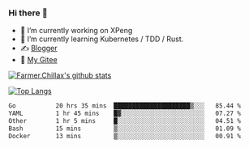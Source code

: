 ### Hi there 👋

- 🔭 I’m currently working on XPeng
- 🌱 I’m currently learning Kubernetes / TDD / Rust.
- ✍️ [Blogger](https://blog.farmer233.top)
- 🤔 [My Gitee](https://gitee.com/Farmer-chong)


[![Farmer.Chillax's github stats](https://github-readme-stats.vercel.app/api?username=FarmerChillax)](https://github.com/anuraghazra/github-readme-stats)

[![Top Langs](https://github-readme-stats.vercel.app/api/top-langs/?username=FarmerChillax&layout=compact&hide=html,css,javascript)](https://github.com/anuraghazra/github-readme-stats)


<a href="https://wakatime.com/@Farmer"> </a>
          <!--START_SECTION:waka-->

```txt
Go           20 hrs 35 mins  █████████████████████▒░░░   85.44 %
YAML         1 hr 45 mins    █▓░░░░░░░░░░░░░░░░░░░░░░░   07.27 %
Other        1 hr 5 mins     █░░░░░░░░░░░░░░░░░░░░░░░░   04.51 %
Bash         15 mins         ▒░░░░░░░░░░░░░░░░░░░░░░░░   01.09 %
Docker       13 mins         ▒░░░░░░░░░░░░░░░░░░░░░░░░   00.91 %
```

<!--END_SECTION:waka-->



<!--
**Farmer-chong/Farmer-chong** is a ✨ _special_ ✨ repository because its `README.md` (this file) appears on your GitHub profile.

Here are some ideas to get you started:

- 🔭 I’m currently working on ...
- 🌱 I’m currently learning ...
- 👯 I’m looking to collaborate on ...
- 🤔 I’m looking for help with ...
- 💬 Ask me about ...
- 📫 How to reach me: ...
- 😄 Pronouns: ...
- ⚡ Fun fact: ...
-->
